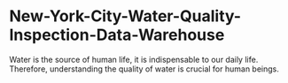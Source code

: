 # New-York-City-Water-Quality-Inspection-Data-Warehouse
Water is the source of human life, it is indispensable to our daily life. Therefore, understanding the quality of water is crucial for human beings.
